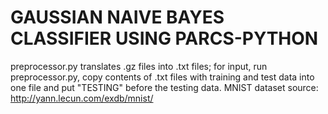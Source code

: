 # GAUSSIAN NAIVE BAYES CLASSIFIER USING PARCS-PYTHON
preprocessor.py translates .gz files into .txt files; for input, run preprocessor.py, copy contents of .txt files with training and test data into one file and put "TESTING" before the testing data.
MNIST dataset source: http://yann.lecun.com/exdb/mnist/
